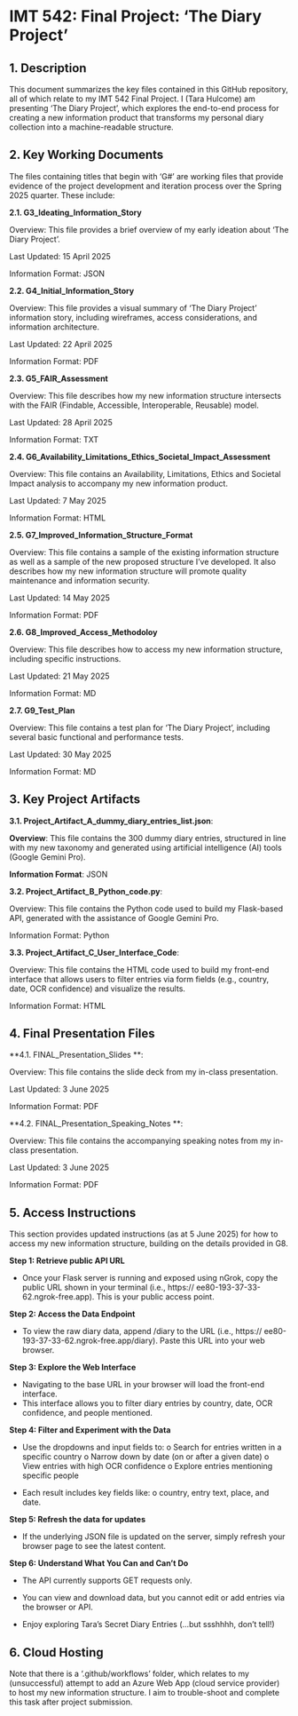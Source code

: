 # **IMT 542: Final Project: ‘The Diary Project’**

## **1. Description**

This document summarizes the key files contained in this GitHub repository, all of which relate to my IMT 542 Final Project. I (Tara Hulcome) am presenting ‘The Diary Project’, which explores the end-to-end process for creating a new information product that transforms my personal diary collection into a machine-readable structure.

## **2. Key Working Documents**

The files containing titles that begin with ‘G#’ are working files that provide evidence of the project development and iteration process over the Spring 2025 quarter. These include:

**2.1. G3_Ideating_Information_Story**

Overview: This file provides a brief overview of my early ideation about ‘The Diary Project’.

Last Updated: 15 April 2025

Information Format: JSON

**2.2. G4_Initial_Information_Story**

Overview: This file provides a visual summary of ‘The Diary Project’ information story, including wireframes, access considerations, and information architecture.

Last Updated: 22 April 2025

Information Format: PDF

**2.3. G5_FAIR_Assessment**

Overview: This file describes how my new information structure intersects with the FAIR (Findable, Accessible, Interoperable, Reusable) model. 

Last Updated: 28 April 2025

Information Format: TXT

**2.4. G6_Availability_Limitations_Ethics_Societal_Impact_Assessment**

Overview: This file contains an Availability, Limitations, Ethics and Societal Impact analysis to accompany my new information product.

Last Updated: 7 May 2025

Information Format: HTML

**2.5. G7_Improved_Information_Structure_Format**

Overview: This file contains a sample of the existing information structure as well as a sample of the new proposed structure I’ve developed. It also describes how my new information structure will promote quality maintenance and information security.

Last Updated: 14 May 2025

Information Format: PDF

**2.6. G8_Improved_Access_Methodoloy**

Overview: This file describes how to access my new information structure, including specific instructions.

Last Updated: 21 May 2025

Information Format: MD

**2.7. G9_Test_Plan**

Overview: This file contains a test plan for ‘The Diary Project’, including several basic functional and performance tests.

Last Updated: 30 May 2025

Information Format: MD

## **3. Key Project Artifacts**

**3.1. Project_Artifact_A_dummy_diary_entries_list.json**:  

**Overview**: This file contains the 300 dummy diary entries, structured in line with my new taxonomy and generated using artificial intelligence (AI) tools (Google Gemini Pro).

**Information Format**: JSON

**3.2. Project_Artifact_B_Python_code.py**: 

Overview: This file contains the Python code used to build my Flask-based API, generated with the assistance of Google Gemini Pro.

Information Format: Python

**3.3. Project_Artifact_C_User_Interface_Code**:

Overview: This file contains the HTML code used to build my front-end interface that allows users to filter entries via form fields (e.g., country, date, OCR confidence) and visualize the results.

Information Format: HTML

## **4. Final Presentation Files**

**4.1. FINAL_Presentation_Slides **:

Overview: This file contains the slide deck from my in-class presentation.

Last Updated: 3 June 2025

Information Format: PDF

**4.2. FINAL_Presentation_Speaking_Notes **:

Overview: This file contains the accompanying speaking notes from my in-class presentation.

Last Updated: 3 June 2025

Information Format: PDF

## **5. Access Instructions**

This section provides updated instructions (as at 5 June 2025) for how to access my new information structure, building on the details provided in G8.

**Step 1: Retrieve public API URL**

-	Once your Flask server is running and exposed using nGrok, copy the public URL shown in your terminal (i.e., https:// ee80-193-37-33-62.ngrok-free.app). This is your public access point.

**Step 2: Access the Data Endpoint**

-	To view the raw diary data, append /diary to the URL (i.e., https:// ee80-193-37-33-62.ngrok-free.app/diary). Paste this URL into your web browser.

**Step 3: Explore the Web Interface**

-	Navigating to the base URL in your browser will load the front-end interface.
-	This interface allows you to filter diary entries by country, date, OCR confidence, and people mentioned.

**Step 4: Filter and Experiment with the Data**

-	Use the dropdowns and input fields to:
o	Search for entries written in a specific country
o	Narrow down by date (on or after a given date)
o	View entries with high OCR confidence
o	Explore entries mentioning specific people

-	Each result includes key fields like:
o	country, entry text, place, and date.

**Step 5: Refresh the data for updates**

-	If the underlying JSON file is updated on the server, simply refresh your browser page to see the latest content.

**Step 6: Understand What You Can and Can’t Do**

-	The API currently supports GET requests only.

-	You can view and download data, but you cannot edit or add entries via the browser or API.

-	Enjoy exploring Tara’s Secret Diary Entries (…but ssshhhh, don’t tell!)

## **6. Cloud Hosting**

Note that there is a ‘.github/workflows’ folder, which relates to my (unsuccessful) attempt to add an Azure Web App (cloud service provider) to host my new information structure. I aim to trouble-shoot and complete this task after project submission.
